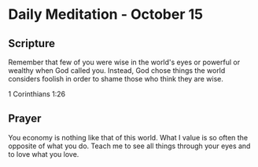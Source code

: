 # Daily Meditation - October 15

## Scripture

Remember that few of you were wise in the world's eyes or powerful or wealthy when God called you.
Instead, God chose things the world considers foolish in order to shame those who think they are
wise. 

1 Corinthians 1:26


## Prayer

You economy is nothing like that of this world.  What I value is so often the opposite of what you
do.  Teach me to see all things through your eyes and to love what you love.

